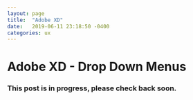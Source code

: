 ```yaml
---
layout: page
title:  "Adobe XD"
date:   2019-06-11 23:18:50 -0400
categories: ux
---
```


<h1>Adobe XD - Drop Down Menus</h1>


<h3>This post is in progress, please check back soon.</h3>
